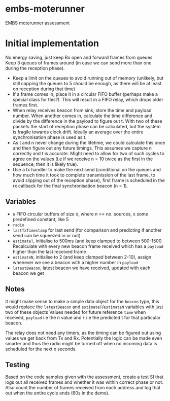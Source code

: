 embs-moterunner
===============

EMBS moterunner assessment

Initial implementation
======================

No energy saving, just keep Rx open and forward frames from queues. Keep 3 queues of frames around (in case we can send more than one during the reception phase).

* Keep a limit on the queues to avoid running out of memory (unlikely, but still capping the queues to 5 should be enough, as there will be at least on reception during that time)
* If a frame comes in, place it in a circular FIFO buffer (perhaps make a special class for this?). This will result in a FIFO relay, which drops older frames first.
* When relay receives beacon from sink, store the time and payload number. When another comes in, calculate the time difference and divide by the difference in the payload to figure out t. With two of these packets the start of reception phase can be calculated, but the system is fragile towards clock drift. Ideally an average over the entire synchronisation phase is used as t.
* As t and n never change during the lifetime, we could calculate this once and then figure out any future timings. This assumes we capture n correctly and t is accurate. Might need to allow for two of such cycles to agree on the values (i.e if we receive n = 10 twice as the first in the sequence, then it is likely true).
* Use a tx handler to make the next send (conditional on the queues and how much time it took to complete transmission of the last frame, to avoid slipping out of the reception phase), first frame is scheduled in the rx callback for the final synchronisation beacon (n = 1).

Variables
---------

* `n` FIFO circular buffers of size x, where n == no. sources, x some predefined constant, like 5
* `radio`
* `lastTxTimestamp` for last send (for comparison and predicting if another send can be squeezed in or not)
* `estimateT`, initialise to 500ms (and keep clamped to between 500-1500. Recalculate with every new beacon frame received which has a `payload` higher than the last received frame
* `estimateN`, initialise to 2 (and keep clamped between 2-10), assign whenever we see a beacon with a higher number in `payload`
* `latestBeacon`, latest beacon we have received, updated with each beacon we get

Notes
-----

It might make sense to make a simple data object for the `beacon` type, this would replace the `latestBeacon` and `estimateT`/`estimateN` variables with just two of these objects
Values needed for future reference `time` when received, `payload` i.e the n value and `t` i.e the predicted t for that particular beacon.

The relay does not need any timers, as the timing can be figured out using values we get back from Tx and Rx. Potentially the logic can be made even smarter and thus the radio might be turned off when no incoming data is scheduled for the next x seconds.

Testing
-------
Based on the code samples given with the assessment, create a test SI that logs out all received frames and whether it was within correct phase or not. Also count the number of frames received from each address and log that out when the entire cycle ends (60s in the demo).
